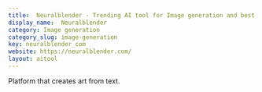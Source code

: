 ```yaml
---
title:  Neuralblender - Trending AI tool for Image generation and best alternatives
display_name:  Neuralblender
category: Image generation
category_slug: image-generation
key: neuralblender_com
website: https://neuralblender.com/
layout: aitool
---
```


Platform that creates art from text.
